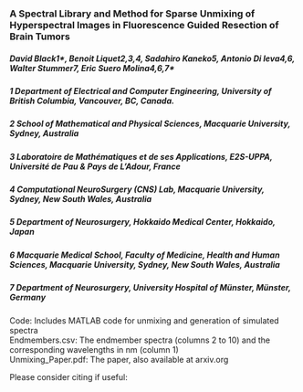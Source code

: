 ### A Spectral Library and Method for Sparse Unmixing of Hyperspectral Images in Fluorescence Guided Resection of Brain Tumors
##### David Black1*, Benoit Liquet2,3,4, Sadahiro Kaneko5, Antonio Di leva4,6, Walter Stummer7, Eric Suero Molina4,6,7*

##### 1 Department of Electrical and Computer Engineering, University of British Columbia, Vancouver, BC, Canada.  
##### 2 School of Mathematical and Physical Sciences, Macquarie University, Sydney, Australia  
##### 3 Laboratoire de Mathématiques et de ses Applications, E2S-UPPA, Université de Pau & Pays de L’Adour, France  
##### 4 Computational NeuroSurgery (CNS) Lab, Macquarie University, Sydney, New South Wales, Australia  
##### 5 Department of Neurosurgery, Hokkaido Medical Center, Hokkaido, Japan  
##### 6 Macquarie Medical School, Faculty of Medicine, Health and Human Sciences, Macquarie University, Sydney, New South Wales, Australia  
##### 7 Department of Neurosurgery, University Hospital of Münster, Münster, Germany  

Code: Includes MATLAB code for unmixing and generation of simulated spectra  
Endmembers.csv: The endmember spectra (columns 2 to 10) and the corresponding wavelengths in nm (column 1)  
Unmixing_Paper.pdf: The paper, also available at arxiv.org

Please consider citing if useful:

